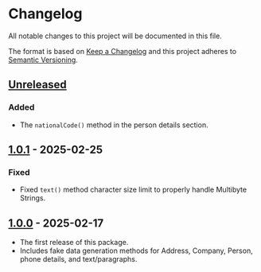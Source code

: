 # Changelog

All notable changes to this project will be documented in this file.

The format is based on [Keep a Changelog](http://keepachangelog.com/)
and this project adheres to [Semantic Versioning](http://semver.org/).

## [Unreleased]

### Added

-   The `nationalCode()` method in the person details section.

## [1.0.1] - 2025-02-25

### Fixed

-   Fixed `text()` method character size limit to properly handle Multibyte Strings.

## [1.0.0] - 2025-02-17

-   The first release of this package.
-   Includes fake data generation methods for Address, Company, Person, phone details, and text/paragraphs.

[Unreleased]: https://github.com/amyavari/persian-faker-php/compare/v1.0.1...HEAD
[1.0.1]: https://github.com/amyavari/persian-faker-php/compare/v1.0.0...v1.0.1
[1.0.0]: https://github.com/amyavari/persian-faker-php/compare/v0.1.0...v1.0.0
